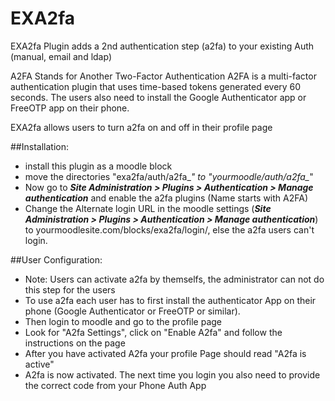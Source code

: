 EXA2fa
======================================
EXA2fa Plugin adds a 2nd authentication step (a2fa) to your existing Auth (manual, email and ldap) 

A2FA Stands for Another Two-Factor Authentication
A2FA is a multi-factor authentication plugin that uses time-based tokens generated every 60 seconds.
The users also need to install the Google Authenticator app or FreeOTP app on their phone.

EXA2fa allows users to turn a2fa on and off in their profile page 


##Installation:

* install this plugin as a moodle block
* move the directories "exa2fa/auth/a2fa_*" to "yourmoodle/auth/a2fa_*"
* Now go to ***Site Administration > Plugins > Authentication > Manage authentication*** and enable the a2fa plugins (Name starts with A2FA)
* Change the Alternate login URL in the moodle settings (***Site Administration > Plugins > Authentication > Manage authentication***) to
yourmoodlesite.com/blocks/exa2fa/login/,
else the a2fa users can't login.


##User Configuration:

* Note: Users can activate a2fa by themselfs, the administrator can not do this step for the users
* To use a2fa each user has to first install the authenticator App on their phone (Google Authenticator or FreeOTP or similar).
* Then login to moodle and go to the profile page
* Look for "A2fa Settings", click on "Enable A2fa" and follow the instructions on the page
* After you have activated A2fa your profile Page should read "A2fa is active"
* A2fa is now activated. The next time you login you also need to provide the correct code from your Phone Auth App